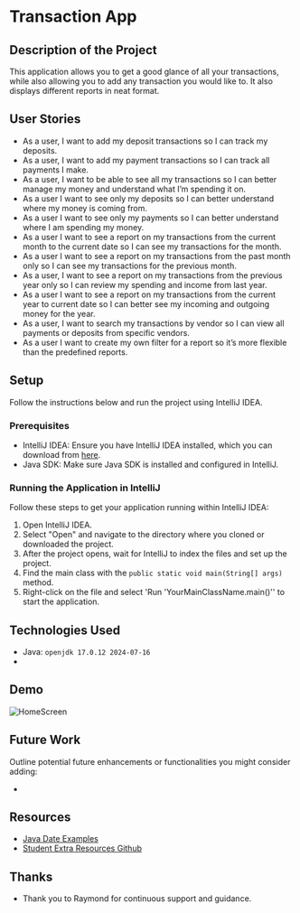 # Transaction App

## Description of the Project
This application allows you to get a good glance of all your transactions, while also allowing you to add any transaction you would like to. It also displays different reports in neat format.

## User Stories
- As a user, I want to add my deposit transactions so I can track my deposits.
- As a user, I want to add my payment transactions so I can track all payments I make.
- As a user, I want to be able to see all my transactions so I can better manage my money and understand what I’m spending it on.
- As a user I want to see only my deposits so I can better understand where my money is coming from.
- As a user I want to see only my payments so I can better understand where I am spending my money.
- As a user I want to see a report on my transactions from the current month to the current date so I can see my transactions for the month.
- As a user I want to see a report on my transactions from the past month only so I can see my transactions for the previous month.
- As a user, I want to see a report on my transactions from the previous year only so I can review my spending and income from last year.
- As a user I want to see a report on my transactions from the current year to current date so I can better see my incoming and outgoing money for the year.
- As a user, I want to search my transactions by vendor so I can view all payments or deposits from specific vendors.
- As a user I want to create my own filter for a report so it’s more flexible than the predefined reports.

## Setup

Follow the instructions below and run the project using IntelliJ IDEA.

### Prerequisites

- IntelliJ IDEA: Ensure you have IntelliJ IDEA installed, which you can download from [here](https://www.jetbrains.com/idea/download/).
- Java SDK: Make sure Java SDK is installed and configured in IntelliJ.

### Running the Application in IntelliJ

Follow these steps to get your application running within IntelliJ IDEA:

1. Open IntelliJ IDEA.
2. Select "Open" and navigate to the directory where you cloned or downloaded the project.
3. After the project opens, wait for IntelliJ to index the files and set up the project.
4. Find the main class with the `public static void main(String[] args)` method.
5. Right-click on the file and select 'Run 'YourMainClassName.main()'' to start the application.

## Technologies Used
- Java: `openjdk 17.0.12 2024-07-16`
- 
## Demo
![HomeScreen](C:\Users\xnaum\Downloads\HomeScreen-ezgif.com-video-to-gif-converter.gif)


## Future Work

Outline potential future enhancements or functionalities you might consider adding:

- 

## Resources
- [Java Date Examples](https://www.studytonight.com/java-examples/)
- [Student Extra Resources Github](https://github.com/RayMaroun/students-extra-resources/blob/main/week3-payroll-tutorial.md)


## Thanks
- Thank you to Raymond for continuous support and guidance.
